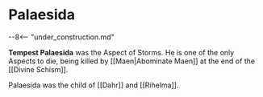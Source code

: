 # Palaesida

--8<-- "under_construction.md"

**Tempest Palaesida** was the Aspect of Storms. He is one of the only Aspects to die, being killed by [[Maen|Abominate Maen]] at the end of the [[Divine Schism]].

Palaesida was the child of [[Dahr]] and [[Rihelma]].
